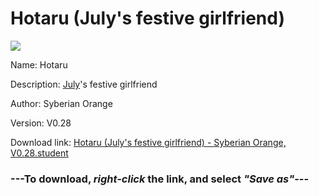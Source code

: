 # Hotaru (July's festive girlfriend)

<img src = "https://raw.githubusercontent.com/Arbiter1223/Koukou-Gurashi-Custom-Students/master/Students/Files/Hotaru%20(July's%20festive%20girlfriend).png">

Name: Hotaru

Description: <a href="July%20(A%20festive%20American%20girl).md">July</a>'s festive girlfriend

Author: Syberian Orange

Version: V0.28

Download link: <a href="https://raw.githubusercontent.com/Arbiter1223/Koukou-Gurashi-Custom-Students/master/Students/Files/Hotaru%20(July's%20festive%20girlfriend)%20-%20Syberian%20Orange%2C%20V0.28.student">Hotaru (July's festive girlfriend) - Syberian Orange, V0.28.student</a>

### ---**To download, _right-click_ the link, and select _"Save as"_**---


